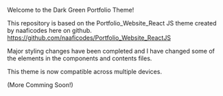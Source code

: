 Welcome to the Dark Green Portfolio Theme! 


This repository is based on the Portfolio_Website_React JS theme created by naaficodes here on github.
https://github.com/naaficodes/Portfolio_Website_ReactJS

Major styling changes have been completed and I have changed some of the elements in the components and contents files.

This theme is now compatible across multiple devices.

(More Comming Soon!)
